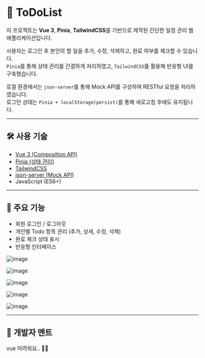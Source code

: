 # 📌 ToDoList

이 프로젝트는 **Vue 3**, **Pinia**, **TailwindCSS**를 기반으로 제작된 간단한 일정 관리 웹 애플리케이션입니다.

사용자는 로그인 후 본인의 할 일을 추가, 수정, 삭제하고, 완료 여부를 체크할 수 있습니다.  
`Pinia`를 통해 상태 관리를 간결하게 처리하였고, `TailwindCSS`를 활용해 반응형 UI를 구축했습니다.

로컬 환경에서는 `json-server`를 통해 Mock API를 구성하여 RESTful 요청을 처리하였습니다.  
로그인 상태는 `Pinia + localStorage(persist)`를 통해 새로고침 후에도 유지됩니다.

---

## 🛠 사용 기술

- [Vue 3 (Composition API)](https://vuejs.org/)
- [Pinia (상태 관리)](https://pinia.vuejs.org/)
- [TailwindCSS](https://tailwindcss.com/)
- [json-server (Mock API)](https://github.com/typicode/json-server)
- JavaScript (ES6+)

---

## 📝 주요 기능

- 회원 로그인 / 로그아웃
- 개인별 Todo 항목 관리 (추가, 상세, 수정, 삭제)
- 완료 체크 상태 표시
- 반응형 인터페이스

![image](https://firebasestorage.googleapis.com/v0/b/blog-2b12b.appspot.com/o/image%2F1744530275649?alt=media&token=dfcca956-5623-4467-b9aa-9c175a83d24d)

![image](https://firebasestorage.googleapis.com/v0/b/blog-2b12b.appspot.com/o/image%2F1744530279509?alt=media&token=d1bd3cac-6467-4d51-ac2b-d5a4826e8d87)

![image](https://firebasestorage.googleapis.com/v0/b/blog-2b12b.appspot.com/o/image%2F1744530290988?alt=media&token=deb12806-4fb5-4496-bdbd-95447f243356)

![image](https://firebasestorage.googleapis.com/v0/b/blog-2b12b.appspot.com/o/image%2F1744530305427?alt=media&token=f6bc41c9-5203-463f-88fe-5f5b5ecc285d)

![image](https://firebasestorage.googleapis.com/v0/b/blog-2b12b.appspot.com/o/image%2F1744530314054?alt=media&token=ef8ca4d7-fa22-40b4-8bfd-cbb996b314bb)

---

## 🤔 개발자 멘트

vue 어려워요.. 😵‍💫
